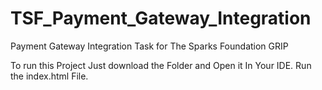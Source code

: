 # TSF_Payment_Gateway_Integration
Payment Gateway Integration Task for The Sparks Foundation GRIP

To run this Project Just download the Folder and Open it In Your IDE. Run the index.html File.
